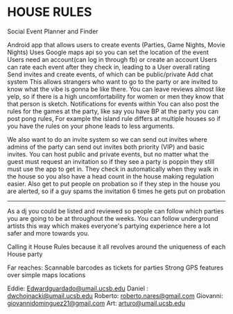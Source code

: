 # HOUSE RULES
Social Event Planner and Finder

Android app that allows users to create events (Parties, Game Nights, Movie Nights)
Uses Google maps api so you can set the location of the event
Users need an account(can log in through fb) or create an account
Users can rate each event after they check in, leading to a User overall rating
Send invites and create events, of which can be public/private
Add chat system
This allows strangers who want to go to the party or are invited to know what the vibe is gonna be like there. You can leave reviews almost like yelp, so if there is a high uncomfortability for women or men they know that that person is sketch.
Notifications for events within
You can also post the rules for the games at the party, like say you have BP at the party you can post pong rules, For example the island rule differs at multiple houses so if you have the rules on your phone leads to less arguments.

We also want to do an invite system so we can send out invites where admins of the party can send out invites both priority (VIP) and basic invites. You can host public and private events, but no matter what the guest must request an invitation so if they see a party is poppin they still must use the app to get in. They check in automatically when they walk in the house so you also have a head count in the house making regulation easier. Also get to put people on probation so if they step in the house you are alerted, so if a guy spams the invitation 6 times he gets put on probation

____________________________________________________________________________

As a dj you could be listed and reviewed so people can follow which parties you are going to be at throughout the weeks. You can follow underground artists this way which makes everyone's partying experience here a lot safer and more towards you.

Calling it House Rules because it all revolves around the uniqueness of each House party


Far reaches:
Scannable barcodes as tickets for parties
Strong GPS features over simple maps locations

Eddie: Edwardguardado@umail.ucsb.edu
Daniel : dwchojnacki@umail.ucsb.edu
Roberto: roberto.nares@gmail.com
Giovanni: giovannidominguez21@gmail.com
Art: arturo@umail.ucsb.edu
